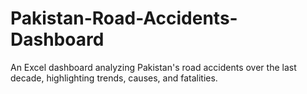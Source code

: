 # Pakistan-Road-Accidents-Dashboard
An Excel dashboard analyzing Pakistan's road accidents over the last decade, highlighting trends, causes, and fatalities.
